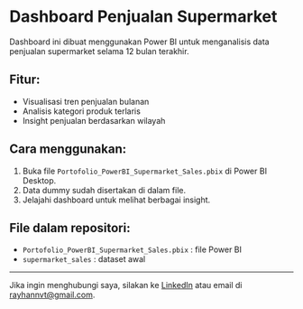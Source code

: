 # Dashboard Penjualan Supermarket

Dashboard ini dibuat menggunakan Power BI untuk menganalisis data penjualan supermarket selama 12 bulan terakhir.

## Fitur:
- Visualisasi tren penjualan bulanan
- Analisis kategori produk terlaris
- Insight penjualan berdasarkan wilayah

## Cara menggunakan:
1. Buka file `Portofolio_PowerBI_Supermarket_Sales.pbix` di Power BI Desktop.
2. Data dummy sudah disertakan di dalam file.
3. Jelajahi dashboard untuk melihat berbagai insight.

## File dalam repositori:
- `Portofolio_PowerBI_Supermarket_Sales.pbix` : file Power BI
- `supermarket_sales` : dataset awal

---

Jika ingin menghubungi saya, silakan ke [LinkedIn](https://linkedin.com/in/rayhannvt) atau email di rayhannvt@gmail.com.
